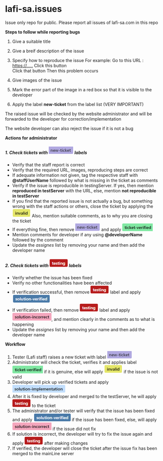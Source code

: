 
# lafi-sa.issues
Issue only repo for public. Please report all issues of lafi-sa.com in this repo

**Steps to follow while reporting bugs**

1. Give a suitable title
2. Give a breif description of the issue
3. Specify how to reproduce the issue
For example:
  Go to this URL : <https://.....>
  Click this button  
  Click that button
  Then this problem occurs
  
4. Give images of the issue
5. Mark the error part of the image in a red box so that it is visible to the developer
6. Apply the label **new-ticket** from the label list (VERY IMPORTANT)

The raised issue will be checked by the website administrator and will be forwarded to the 
developer for correction/implementation

The website developer can also reject the issue if it is not a bug

**Actions for administrator**
##### 1. Check tickets with ![new-ticket](images/new_ticket.png) labels #####
  * Verify that the staff report is correct
  * Verify that the required URL, images, reproducing steps are correct
  * If adequate information not given, tag the respective staff with **@staffUserName** followed by what is missing in the ticket as comments
  * Verify if the issue is reproducible in testingServer. 
  If yes, then mention **reproduced in testServer** with the URL, else,  mention **not reproducible in testServer**
* If you find that the reported issue is not actually a bug, but something wrong with the staff actions or others, close the ticket by applying the ![invalid-ticket](images/invalid_ticket.png) 
Also, mention suitable comments, as to why you are closing the ticket
 * If everything fine, then remove ![new-ticket](images/new_ticket.png) and apply ![ticket-verified](images/ticket_verified.png)
  * Mention comments for developer if any using **@developerName** followed by the comment
 * Update the *assignes* list by removing your name and then add the developer name
  
##### 2. Check tickets with ![testing](images/testing.png) labels #####
* Verify whether the issue has been fixed
* Verify no other functionalities have been affected
* If verification successful, then remove ![testing](images/testing.png) label and apply ![solution-verified](images/solution_verified.png)
* If verification failed, then remove ![testing](images/testing.png) label and apply ![solution-incorrect](images/solution_incorrect.png), and mention clearly in the comments as to what is happening
* Update the *assignes* list by removing your name and then add the developer name

**Workflow** 
1. Tester (Lafi staff) raises a new ticket with label ![new-ticket](images/new_ticket.png)
2. Administrator will check the ticket, verifies it and applies label ![ticket-verified](images/ticket_verified.png) if it is genuine, else will apply ![invalid-ticket](images/invalid_ticket.png) if the issue is not valid
3. Developer will pick up verified tickets and apply ![solution-implementation](images/solution_implementation.png)
4. After it is fixed by developer and merged to the testServer, he will apply ![testing](images/testing.png) to the ticket
5. The administrator and/or tester will verify that the issue has been fixed and apply ![solution-verified](images/solution_verified.png) if the issue has been fixed, else, will apply ![solution-incorrect](images/solution_incorrect.png) if the issue did not fix
6. If solution is incorrect, the developer will try to fix the issue again and apply ![testing](images/testing.png) after making changes
7. If verified, the developer will close the ticket after the issue fix has been merged to the mainLine server
